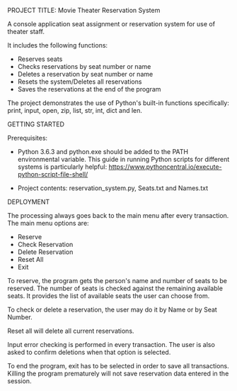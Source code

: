 PROJECT TITLE: Movie Theater Reservation System

A console application seat assignment or reservation system for use of theater staff.

It includes the following functions:
- Reserves seats
- Checks reservations by seat number or name
- Deletes a reservation by seat number or name
- Resets the system/Deletes all reservations
- Saves the reservations at the end of the program

The project demonstrates the use of Python's built-in functions specifically: print, input, open, zip, list, str, int, dict and len.

GETTING STARTED

Prerequisites: 
- Python 3.6.3 and python.exe should be added to the PATH environmental variable.
This guide in running Python scripts for different systems is particularly helpful:
https://www.pythoncentral.io/execute-python-script-file-shell/

- Project contents: reservation_system.py, Seats.txt and Names.txt

DEPLOYMENT

The processing always goes back to the main menu after every transaction.
The main menu options are:
- Reserve
- Check Reservation
- Delete Reservation
- Reset All
- Exit

To reserve, the program gets the person's name and number of seats to be reserved. 
The number of seats is checked against the remaining available seats.
It provides the list of available seats the user can choose from.

To check or delete a reservation, the user may do it by Name or by Seat Number.

Reset all will delete all current reservations.

Input error checking is performed in every transaction. The user is also asked
to confirm deletions when that option is selected.

To end the program, exit has to be selected in order to save all transactions.
Killing the program prematurely will not save reservation data entered in the session.